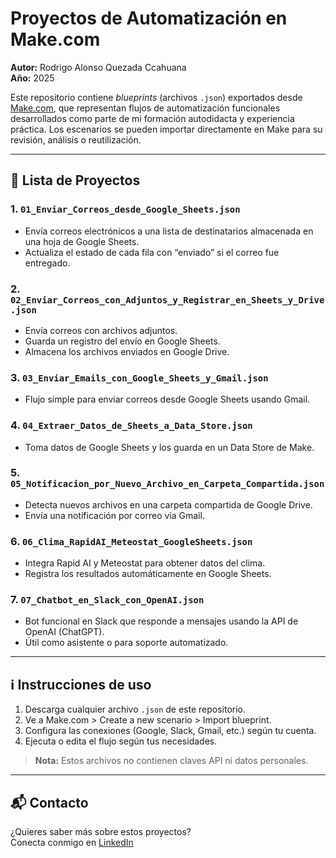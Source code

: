 
# Proyectos de Automatización en Make.com

**Autor:** Rodrigo Alonso Quezada Ccahuana  
**Año:** 2025

Este repositorio contiene *blueprints* (archivos `.json`) exportados desde [Make.com](https://www.make.com), que representan flujos de automatización funcionales desarrollados como parte de mi formación autodidacta y experiencia práctica. Los escenarios se pueden importar directamente en Make para su revisión, análisis o reutilización.

---

## 📄 Lista de Proyectos

### 1. `01_Enviar_Correos_desde_Google_Sheets.json`
- Envía correos electrónicos a una lista de destinatarios almacenada en una hoja de Google Sheets.
- Actualiza el estado de cada fila con “enviado” si el correo fue entregado.

### 2. `02_Enviar_Correos_con_Adjuntos_y_Registrar_en_Sheets_y_Drive.json`
- Envía correos con archivos adjuntos.
- Guarda un registro del envío en Google Sheets.
- Almacena los archivos enviados en Google Drive.

### 3. `03_Enviar_Emails_con_Google_Sheets_y_Gmail.json`
- Flujo simple para enviar correos desde Google Sheets usando Gmail.

### 4. `04_Extraer_Datos_de_Sheets_a_Data_Store.json`
- Toma datos de Google Sheets y los guarda en un Data Store de Make.

### 5. `05_Notificacion_por_Nuevo_Archivo_en_Carpeta_Compartida.json`
- Detecta nuevos archivos en una carpeta compartida de Google Drive.
- Envía una notificación por correo vía Gmail.

### 6. `06_Clima_RapidAI_Meteostat_GoogleSheets.json`
- Integra Rapid AI y Meteostat para obtener datos del clima.
- Registra los resultados automáticamente en Google Sheets.

### 7. `07_Chatbot_en_Slack_con_OpenAI.json`
- Bot funcional en Slack que responde a mensajes usando la API de OpenAI (ChatGPT).
- Útil como asistente o para soporte automatizado.

---

## ℹ️ Instrucciones de uso

1. Descarga cualquier archivo `.json` de este repositorio.
2. Ve a Make.com > Create a new scenario > Import blueprint.
3. Configura las conexiones (Google, Slack, Gmail, etc.) según tu cuenta.
4. Ejecuta o edita el flujo según tus necesidades.

> **Nota:** Estos archivos no contienen claves API ni datos personales.

---

## 📬 Contacto

¿Quieres saber más sobre estos proyectos?  
Conecta conmigo en [LinkedIn](https://www.linkedin.com/in/rodrigoalonso-quezadaccahuana)
